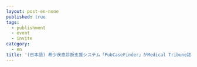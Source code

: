 ```yaml
---
layout: post-en-none
published: true
tags:
  - publishment
  - event
  - invite
category:
  - en
title: '(日本語) 希少疾患診断支援システム「PubCaseFinder」がMedical Tribune誌で紹介されました'
---
```

